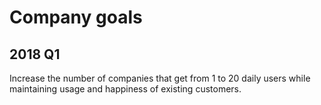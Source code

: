 # Company goals

## 2018 Q1

Increase the number of companies that get from 1 to 20 daily users while maintaining usage and happiness of existing customers.
